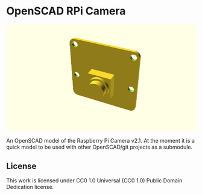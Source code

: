 # OpenSCAD RPi Camera

![RPi Camera](rpi_camera.png)

An OpenSCAD model of the Raspberry Pi Camera v2.1. At the moment it is a quick model to be used with other OpenSCAD/git projects as a submodule.

## License

This work is licensed under CC0 1.0 Universal (CC0 1.0) Public Domain Dedication license.
